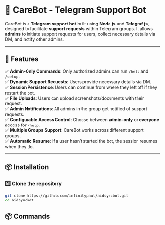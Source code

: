 # 🤖 CareBot - Telegram Support Bot

CareBot is a **Telegram support bot** built using **Node.js** and **Telegraf.js**, designed to facilitate **support requests** within Telegram groups. It allows **admins** to initiate support requests for users, collect necessary details via DM, and notify other admins.

---

## 🚀 Features

✅ **Admin-Only Commands**: Only authorized admins can run `/help` and `/setup`.  
✅ **Dynamic Support Requests**: Users provide necessary details via DM.  
✅ **Session Persistence**: Users can continue from where they left off if they restart the bot.  
✅ **File Uploads**: Users can upload screenshots/documents with their request.  
✅ **Admin Notifications**: All admins in the group get notified of support requests.  
✅ **Configurable Access Control**: Choose between **admin-only** or **everyone** access for `/help`.  
✅ **Multiple Groups Support**: CareBot works across different support groups.  
✅ **Automatic Resume**: If a user hasn’t started the bot, the session resumes when they do.

---

## 📦 Installation

### **1️⃣ Clone the repository**
```sh
git clone https://github.com/infinitypaul/aidsyncbot.git
cd aidsyncbot
```

## 📦 Commands
